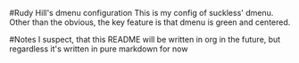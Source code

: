 #Rudy Hill's dmenu configuration
This is my config of suckless' dmenu.
Other than the obvious, the key feature is that dmenu is green and centered.

#Notes
I suspect, that this README will be written in org in the future, but regardless it's written in pure markdown for now
